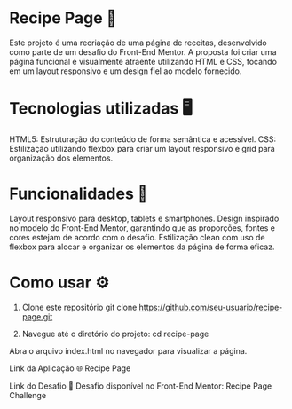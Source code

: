 # Recipe Page 🍳

Este projeto é uma recriação de uma página de receitas, desenvolvido como parte de um desafio do Front-End Mentor. A proposta foi criar uma página funcional e visualmente atraente utilizando HTML e CSS, focando em um layout responsivo e um design fiel ao modelo fornecido.

# Tecnologias utilizadas 🖥️
HTML5: Estruturação do conteúdo de forma semântica e acessível.
CSS: Estilização utilizando flexbox para criar um layout responsivo e grid para organização dos elementos.

# Funcionalidades 📱
Layout responsivo para desktop, tablets e smartphones.
Design inspirado no modelo do Front-End Mentor, garantindo que as proporções, fontes e cores estejam de acordo com o desafio.
Estilização clean com uso de flexbox para alocar e organizar os elementos da página de forma eficaz.

# Como usar ⚙️
1. Clone este repositório
git clone https://github.com/seu-usuario/recipe-page.git

2. Navegue até o diretório do projeto:
cd recipe-page

Abra o arquivo index.html no navegador para visualizar a página.

Link da Aplicação 🌐
Recipe Page

Link do Desafio 🧩
Desafio disponível no Front-End Mentor: Recipe Page Challenge
